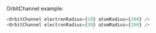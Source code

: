 OrbitChannel example:

```js
<OrbitChannel electronRadius={10} atomRadius={200} />
<OrbitChannel electronRadius={30} atomRadius={200} />
```
